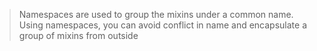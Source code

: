 >Namespaces are used to group the mixins under a common name. Using namespaces, you can avoid conflict in name and encapsulate a group of mixins from outside